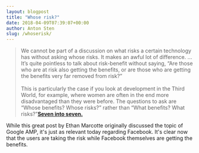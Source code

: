 ```yaml
---
layout: blogpost
title: "Whose risk?"
date: 2018-04-09T07:39:07+00:00
author: Anton Sten
slug: /whoserisk/
---
```


>We cannot be part of a discussion on what risks a certain technology has without asking whose risks. It makes an awful lot of difference. …It’s quite pointless to talk about risk-benefit without saying, “Are those who are at risk also getting the benefits, or are those who are getting the benefits very far removed from risk?”<br /><br />
This is particularly the case if you look at development in the Third World, for example, where women are often in the end more disadvantaged than they were before. The questions to ask are “Whose benefits? Whose risks?” rather than “What benefits? What risks?”**[Seven into seven.](https://ethanmarcotte.com/wrote/seven-into-seven/)**

While this great post by Ethan Marcotte originally discussed the topic of Google AMP, it's just as relevant today regarding Facebook. It's clear now that the users are taking the risk while Facebook themselves are getting the benefits. 

